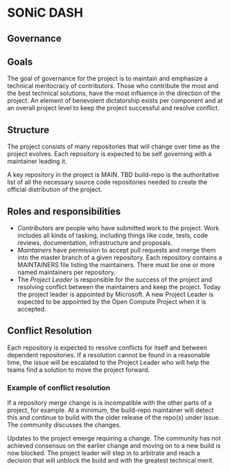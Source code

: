 # SONiC DASH
## Governance

## Goals
The goal of governance for the project is to maintain and emphasize a technical meritocracy of contributors.  Those
who contribute the most and the best technical solutions, have the most influence in the direction of the project.
An element of benevolent dictatorship exists per component and at an overall project level to keep the project
successful and resolve conflict.

## Structure
The project consists of many repositories that will change over time as the project evolves. Each repository is
expected to be self governing with a maintainer leading it.

A key repository in the project is MAIN.  TBD build-repo is the authoritative list of all the necessary source
code repositories needed to create the official distribution of the project.

## Roles and responsibilities
- *Contributors* are people who have submitted work to the project.  Work includes all kinds of tasking, including
things like code, tests, code reviews, documentation, infrastructure and proposals.
- *Maintainers* have permission to accept pull requests and merge them into the master branch of a given repository.
Each repository contains a MAINTAINERS file listing the maintainers.  There must be one or more named maintainers
per repository.
- The *Project Leader* is responsible for the success of the project and resolving conflict between the maintainers
and keep the project.  Today the project leader is appointed by Microsoft.  A new Project Leader is expected to be
appointed by the Open Compute Project when it is accepted.

## Conflict Resolution
Each repository is expected to resolve conflicts for itself and between dependent repositories.  If a resolution
cannot be found in a reasonable time, the issue will be escalated to the Project Leader who will help the teams
find a solution to move the project forward.

### Example of conflict resolution
If a repository merge change is is incompatible with the other parts of a project, for example.
At a minimum, the build-repo maintainer will detect this and continue to build with the older
release of the repo(s) under issue.  The community discusses the changes.

Updates to the project emerge requiring a change.  The community has not achieved consensus on the earlier
change and moving on to a new build is now blocked.  The project leader will step in to arbitrate and reach
a decision that will unblock the build and with the greatest technical merit.
